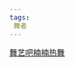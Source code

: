 ```yaml
---
tags:
 舞者
---
```

[舞艺吧楠楠热舞](https://www.canva.cn/design/DAFTKrI71Oo/nkI0U5-nSKWZjrLBIJIyqg/watch?utm_content=DAFTKrI71Oo&utm_campaign=designshare&utm_medium=link&utm_source=publishsharelink)
